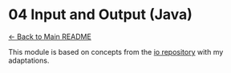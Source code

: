 # 04 Input and Output (Java)

[← Back to Main README](../../README.md)

This module is based on concepts from the [io repository](https://github.com/reactive-spring-book/io) with my adaptations.
